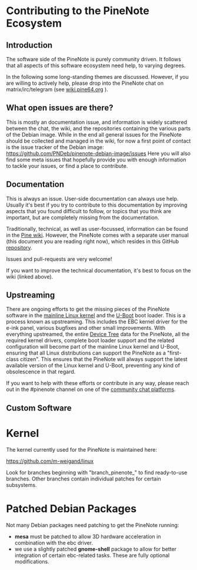 # Contributing to the PineNote Ecosystem

## Introduction

The software side of the PineNote is purely community driven.
It follows that all aspects of this software ecosystem need help, to varying
degrees.

In the following some long-standing themes are discussed. However, if you are
willing to actively help, please drop into the PineNote chat on
matrix/irc/telegram (see
[wiki.pine64.org](https://wiki.pine64.org/wiki/Main_Page#Chat_Platforms) ).

## What open issues are there?

This is mostly an documentation issue, and information is widely scattered
between the chat, the wiki, and the repositories containing the various parts
of the Debian image.  While in the end all general issues for the PineNote
should be collected and managed in the wiki, for now a first point of contact
is the issue tracker of the Debian image: https://github.com/PNDeb/pinenote-debian-image/issues
Here you will also find some meta issues that hopefully provide you with
enough information to tackle your issues, or find a place to contribute.

## Documentation

This is always an issue. User-side documentation can always use help. Usually
it's best if you try to contribute to this documentation by improving aspects
that you found difficult to follow, or topics that you think are important, but
are completely missing from the documentation.

Traditionally, technical, as well as user-focussed, information can be found in
the [Pine wiki](https://wiki.pine64.org/wiki/Main_Page).
However, the PineNote comes with a separate user manual (this document you are
reading right now), which resides in this GitHub
[repository](https://github.com/PNDeb/pinenote-handbook).

Issues and pull-requests are very welcome!

If you want to improve the technical documentation, it's best to focus on the
wiki (linked above).

## Upstreaming

There are ongoing efforts to get the missing pieces of the PineNote software
in the [mainline Linux kernel](https://en.wikipedia.org/wiki/Linux_kernel#Mainline_Linux)
and the [U-Boot](https://en.wikipedia.org/wiki/Das_U-Boot) boot loader.
This is a process known as upstreaming.
This includes the EBC kernel driver for the e-ink panel, various bugfixes and
other small improvements.  With everything upstreamed, the entire
[Device Tree](https://en.wikipedia.org/wiki/Devicetree) data for the PineNote,
all the required kernel drivers, complete boot loader support and the related
configuration will become part of the mainline Linux kernel and U-Boot, ensuring
that all Linux distributions can support the PineNote as a "first-class citizen".
This ensures that the PineNote will always support the latest available version
of the Linux kernel and U-Boot, preventing any kind of obsolescence in that regard.

If you want to help with these efforts or contribute in any way, please reach
out in the #pinenote channel on one of the
[community chat platforms](https://wiki.pine64.org/wiki/Main_Page#Chat_Platforms).

## Custom Software

# Kernel

The kernel currently used for the PineNote is maintained here:

https://github.com/m-weigand/linux

Look for branches beginning with "branch_pinenote_" to find ready-to-use
branches. Other branches contain individual patches for certain subsystems.

# Patched Debian Packages

Not many Debian packages need patching to get the PineNote running:

* **mesa** must be patched to allow 3D hardware acceleration in combination
  with the ebc driver.
* we use a slightly patched **gnome-shell** package to allow for better
  integration of certain ebc-related tasks. These are fully optional
  modifications.
